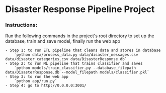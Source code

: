 # Disaster Response Pipeline Project

### Instructions:
Run the following commands in the project's root directory to set up the database, train and save model, finally run the web app

    - Step 1: to run ETL pipeline that cleans data and stores in database
        `python data/process_data.py data/disaster_messages.csv data/disaster_categories.csv data/DisasterResponse.db`
    - Step 2: to run ML pipeline that trains classifier and saves
        `python models/train_classifier.py --database_filepath data/DisasterResponse.db --model_filepath models/classifier.pkl`
    - Step 3: to run the web app  
        `python app/run.py`
    - Step 4: go to http://0.0.0.0:3001/


